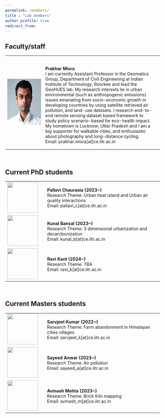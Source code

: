 ```yaml
---
permalink: /members/
title : "Lab members"
author_profile: true
redirect_from: 
---
```


## Faculty/staff 

 <!-- Faculty/staff  -->
<p class="textsectionheader2"> </p>
<table width="100%">
   <tbody>
      <tr>
         <td width="26%"><img src="../images/profile-HeadshotLarge.png" alt="Prakhar Misra" width="150" height="150" class="papericon"></td>
         <td width="74%"><p class="papertext"><strong><br>          
         Prakhar Misra</strong><br>
         I am currently Assistant Professor in the Geomatics Group, Department of Civil Engineering at Indian Institute of Technology, Roorkee and lead the GeoHUES lab. My research interests lie in urban environmental (such as anthropogenic emissions) issues emanating from socio-economic growth in developing countries by using satellite retrieved air pollution, and land-use datasets. I research end-to-end remote sensing dataset based framework to study policy scenario-based for eco-health impact. <br> 
         My hometown is Lucknow, Uttar Pradesh and I am a big supporter for walkable cities, and enthusiastic about photography and long-distance cycling. <br> 
         Email:  <span class="email">prakhar.misra[at]ce.iitr.ac.in</span> <br>         
         </p></td>
         <td>&nbsp;</td>
      </tr>
   </tbody>
</table> 
<br>



## Current PhD students
 <!-- PhD Student  -->
<p class="textsectionheader2"> </p>
<table width="100%">
   <tbody>
      <tr>
         <td width="26%"><img src="../images/bio-photo.jpg" width="100" height="100" class="papericon"></td>
         <td width="74%"><p class="papertext"><strong>
         Pallavi Chaurasia (2023~)</strong><br>
         Research Theme: Urban heat island and Urban air quality interactions <br>
         Email: pallavi_c[at]ce.iitr.ac.in </p></td>
         <!---  papers published
         <a href="./document/Mapping PM2.5 in Indian cities handout.pdf">[Paper]</a>   
         -->
      </tr>
      <tr>
         <td width="26%"><img src="../images/bio-photo.jpg" width="100" height="100" class="papericon"></td>
         <td width="74%"><p class="papertext"><strong>
         Kunal Bansal (2023~)</strong><br>
         Research Theme: 3 dimensional urbanization and decarcbonization  <br>
         Email: kunal_b[at]ce.iitr.ac.in </p>
      </tr>
      <tr>
         <td width="26%"><img src="../images/bio-photo.jpg" width="100" height="100" class="papericon"></td>
         <td width="74%"><p class="papertext"><strong>
         Ravi Kant (2024~)</strong><br>
         Research Theme: TBA  <br>
         Email: ravi_k[at]ce.iitr.ac.in </p>
         </td>
         <td></td>
      </tr>
   </tbody>
</table> 
<br>


## Current Masters students
 <!-- Master Student  -->
<p class="textsectionheader2"> </p>
<table width="100%">
   <tbody>
      <tr>
         <td width="26%"><img src="../images/bio-photo.jpg" width="100" height="100" class="papericon"></td>
         <td width="74%"><p class="papertext"><strong>
         Sarvjeet Kumar (2022~)</strong><br>
         Research Theme: Farm abandonment in Himalayan cities villages  <br>
         Email: sarvjeet_k[at]ce.iitr.ac.in <br>
      </tr>
      <tr>
         <td width="26%"><img src="../images/bio-photo.jpg" width="100" height="100" class="papericon"></td>
         <td width="74%"><p class="papertext"><strong>
         Sayeed Anwar (2023~)</strong><br>
         Research Theme: Air pollution  <br>
         Email: sayeed_a[at]ce.iitr.ac.in <br>
      </tr>
      <tr>
         <td width="26%"><img src="../images/bio-photo.jpg" width="100" height="100" class="papericon"></td>
         <td width="74%"><p class="papertext"><strong>
         Avinash Mehta (2023~)</strong><br>
         Research Theme: Brick Kiln mapping  <br>
         Email: avinash_m[at]ce.iitr.ac.in <br>
         </p></td>
         <td>&nbsp;</td>
      </tr>
   </tbody>
</table> 
<br>


<!---
* Sumesh T.A., jointly with Prof. Phalguni Gupta <i>Open Seminar Done</i>
* Prem Raj, jointly with Prof. Behera
-->

<!---
## List of current Master's students
* Niharika Ahuja
* Aman Deep Singh
* Harikrishnan Balagopal
* Saisha
* Sidharth Singla
* Sumit Kumar
* Gunjan Govind Kolhapure
* Sristi Jaiswal
* Nitish Mangesh Kalan
* Abhimanyu
* Nikhil Ghantudiya
* Hemant Parihar
* Deepankar Srivastava
* Parul Kapoor
-->

<!---
## List of completed PhD students
* Arshad Jamal, jointly with Prof. K.S. Venkatesh and Dr. Deepti Deodhare
   * Thesis Title: <i>Recognizing Activities Under Domain Shift</i>
   * PhD Thesis: submitted for review August 2019
   * PhD Thesis: Defended 18th January 2020
* Badri Patro
   * Thesis Title: <i>Towards Understanding Vision and Language Systems: Controllability, Uncertainty and Interpretability for VQA and VQG</i>
   * PhD Thesis: submitted for review December 2019
   * PhD Thesis: Defended 10th August 2020
* Pravendra Singh
   * Thesis Title: <i>Efficient Methods for Deep Learning</i>
   * PhD Thesis: submitted for review April 2020
   * PhD Thesis: Defended 4th November 2020
* Vinod Kumar Kurmi, jointly with Prof. K.S. Venkatesh
   * Thesis Title: <i> Understanding Transfer Learning between Domains and Tasks </i>
   * PhD Thesis: submitted for review: July 2020
   * PhD Thesis: Defended 6th December 2020
* Pratik Mazumder, jointly with Dr. Piyush Rai
* B.V. Raghav
* Ravindra Yadav, jointly with Prof. Rajesh Hegde
-->


<!---
## List of completed Master's students
* Kalyanasundaram, Karthick
   * Thesis Title: <i>Active Learning for Visual Object Recognition</i>
   * Graduation Year - 2015
* Mahmood Mohammad
   * Thesis Title: <i>Novel Methods for Image Inpainting</i>
   * Graduation Year 2015
* Rahul Arora, guided jointly with Dr. Adrien Bousseau
   * Thesis Title: <i>Exploring Design Space by Interpolating between Multiple Sketches</i>
   * Graduation Year 2015
* Sachin Kumar Yadav
   * Thesis Title <i> Understanding actions and genres in videos</i>
   * Graduation Year 2015
* Chandra Prakash
   * Thesis Title: <i> Computing disparity from stereo image pair</i>
   * Graduation Year 2015
* Subhabrata Debnath
   * Thesis Title: <i> Robust detection in presence of hard examples</i>
   * Graduation Year 2015
* Anjan Banerjee
   * Thesis Title: <i>Self Learning for Object Detection</i>
   * Graduation Year 2015
* Subhashish Saha
   * Thesis Title: <i>Bangla Text Segmentation in Wild</i>
   * Graduation Year 2015
* Ritesh Jha, jointly with Dr. Subhajit Roy
   * Thesis Title: <i>Inferring long frequent program paths from partial information</i>
   * Graduation Year 2015
* Nikhil Kumar, jointly with Prof. K.S. Venkatesh
   * Thesis Title: <i>Regularity Flow Inspired Target Tracking in FLIR Imagery</i>
   * Graduation Year 2015
* Guddu Kumar
   * Thesis Title: <i>CUDA based approach for computing disparity from stereo image pair</i>
   * Graduation Year 2015
* Nikhil Jamdade, jointly with Prof. Manindra Agrawal
   * Thesis Title: <i>DrawN: An Interactive System for Freehand Sketching and Sketch Based Retrieval of 3D Object</i>
   * Graduation Year 2015
* Adarsh Chauhan
   * Thesis Title: <i> Active Transfer Learning for Image Recognition using ConvNets</i>
   * Graduation Year - 2016
* Ayush Mittal
   * Thesis Title: <i>Domain Adaptation in the Wild</i>
   * Graduation Year - 2016
* Samrath Patidar 
   * Thesis Title: <i>Subspace Based Adaptation of Detectors for Video</i>
   * Graduation Year - 2016
* Yeshi Dolma
   * Thesis Title: <i>Using Gaussian Processes to Improve Zero-Shot Learning with Relative Attributes</i>
   * Graduation Year - 2016
* Vinit Tiwari, jointly with Prof. Amitabha Mukerjee
   * Thesis Title: <i>Exploring Pose Manifold and its evaluation in synthetic robotic pose and real world human pose</i>
   * Graduation Year - 2016
* Sharin K.G. 
   * Thesis Title: <i>Discovering Mid-Level Visual Sub Categories</i>
   * Graduation Year - 2016
* Rajat Kumar Verma
   * Thesis Title: <i>Improvement of Depth Map Using Segmentation and Occlusion Inpainting</i>
   * Graduation Year - 2016
* Ishan Darolia
   * Thesis Title: <i>Automated Relighting of Sketches</i>
   * Graduation Year - 2016
* Unnat Jain
   * Thesis Title: <i>Supervised Hashing for Robust Visual Place Recogniton</i>
   * Graduation Year - 2016
* Arpit Jangid, jointly with Prof. K.S. Venkatesh
   * Thesis Title: <i>Visual odometry based hyperlapse creation</i>
   * Graduation Year - 2016
* Rahul Sankhwar, jointly with Prof. K.S. Venkatesh
   * Thesis Title: <i>Visual Hull Reconstruction in Surveillance Videos</i>
   * Graduation Year - 2016
* Soumya Roy
   * Thesis Title: <i>Active learning for object detection using Structured SVM</i>
   * Graduation Year - 2016
* Devendra Mandan
   * Thesis Title: <i>Image Popularity Prediction in Social Media using Convolutional Neural Networks</i>
   * Graduation Year - 2016
* Aishwarya Jadhav, jointly with Prof. K.S. Venkatesh
   * Thsis Title: <i>Deep Face Recognition In Scarce Data Scenario</i>
   * Graduation Year - 2016
* Chirag Kataria
   * Thesis Title: <i>Localized Instance Retrieval Of Clothing Items</i>
   * Graduation Year - 2017
* Shishir Mathur
   * Thesis Title: <i>Lip movement Synthesis from Text</i>
   * Graduation Year 2017
* Samik Some
   * Thesis Title: <i>A Tag-based Approach to Video Captioning</i>
   * Graduation Year 2017
* Prabuddha Chakraborty
   * Thesis Title: <i>Coarse Pose Estimation Using Deep Learning Without Manual Supervision</i>
   * Graduation Year 2017
* Kundan Kumar, jointly with Prof. Yoshua Bengio
   * Thesis Tile: <i>Learning Long Term Structure in Auto-regressive Models</i>
   * Graduation Year 2017
* Vamsi Krishna Donthu
   * Thesis Title: <i>Reconstruction for One Shot Face Recognition</i>
   * Graduation Year 2017
* Debjeet Majumdar
   * Thesis Title: <i>Unsupervised Domain Adaptation of Deep Object Detectors</i>
   * Graduation Year 2017
* Ayushman Sisodiya
   * Thesis Title: <i>Spatio-Temporal Attention For Video Description</i>
   * Graduation Year 2017
* Raunak Shamnani
   * Thesis Title: <i>Image Caption Using Emotion Ratings From Facebook Data</i>
   * Graduation Year 2017
* Rohit Gupta
   * Thesis Title: <i>Video description by learning to detect visual tags</i>
   * Graduation Year 2017
* Soumik Dasgupta
   * Thesis Title: <i>Dynamic Attention Networks for Task Oriented Language Grounding</i>
   * Graduation Year 2018
* Utkarsh Chauhan 
   * Thesis Title: <i>Unsupervised Domain Adaptation using Adversarial Learning	Chauhan</i>
   * Graduation Year 2018
* Vishak Prasad C,
   * Thesis Title: <i>Learning Feature Disentanglement Using InfoVAE</i>
   * Graduation Year 2018
* Subhadip Nandi
   * Thesis Title: <i>Adversarial Tracking</i>
   * Graduation Year 2018
* Aditi Patil
   * Thesis Title: <i>Visual Representation Learning using Self-Supervision and Adversarial Networks</i>
   * Graduation Year 2018
* Sneha Kola
   * Thesis Title: <i>Visual Search and Virtual Try-on For E-Commerce</i>
   * Graduation Year 2018
* Akanksha Gupta
   * Thesis Title: <i>Diverse Caption Generation and Comparative Study of Caption Generation</i>
   * Graduation Year 2018
* Ankita Bishnu
   * Thesis Title: <i>Semi Supervised Grounding of Phrases in Images</i>
   * Graduation Year 2018
* Ravi Teja Palepu
   * Thesis Title: <i>Unsupervised Multimodal Representation Learning</i>
   * Graduation Year 2018
* Rajat
   * Thesis Title: <i>Active Learning for Multi-Label Classification using WSL Models</i>
   * Graduation Year 2019
* Shubham Jain, jointly with Dr. Ketan Rajawat
   * Thesis Title: <i>Decision-Based Object Tracking using Generic Object Tracker and Detector</i>
   * Graduation Year 2019
* Aadil Hayat
   * Thesis Title: <i>Towards Diversified Reinforcement Learning</i>
   * Graduation Year 2019
* Vivek Gupta
   * Thesis Title: <i>VQuAD: Pursuing Diagnostic for Video Question Answering</i>
   * Graduation Year 2019
* Sanket Gandhi 
   * Thesis Title: <i>Uncertainty Estimation For Medical Image Segmentation</i>
   * Graduation Year 2019
* Abhishek Joshi 
   * Thesis Title: <i>Abnormal Activity Detection in Videos</i>
   * Graduation Year 2019
* Blessen George
   * Thesis Title: <i>Probabilistic Generative Adversarial Modelling</i>
   * Graduation Year 2019
* Prateek Samaiya
   * Thesis Title: <i>Autonomous drone navigation with collision avoidance using reinforcement learning</i>
   * Graduation Year 2019
* Agrim Bansal
   * Thesis Title: <i>Learning Cooperative and Competitive Skills in Multi-Agent Reinforcement Learning using Self-Play</i>
   * Graduation Year 2019
* Asim Unmesh
   * Thesis Title: <i>Active Learning for Image Classification</i>
   * Graduation Year 2019
-->